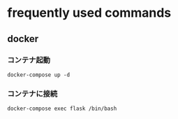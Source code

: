 # frequently used commands

## docker 

### コンテナ起動

`docker-compose up -d`

### コンテナに接続

`docker-compose exec flask /bin/bash`


